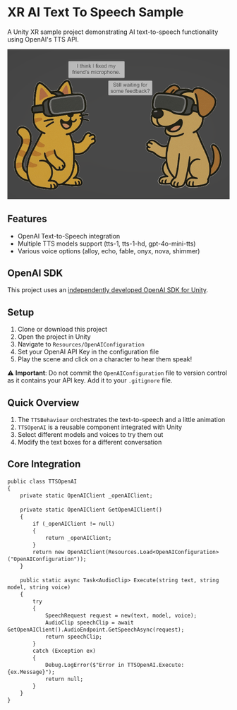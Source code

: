 # XR AI Text To Speech Sample

A Unity XR sample project demonstrating AI text-to-speech functionality using OpenAI's TTS API.

![Demo](demo.png)

## Features

- OpenAI Text-to-Speech integration
- Multiple TTS models support (tts-1, tts-1-hd, gpt-4o-mini-tts)
- Various voice options (alloy, echo, fable, onyx, nova, shimmer)

## OpenAI SDK

This project uses an [independently developed OpenAI SDK for Unity](https://github.com/RageAgainstThePixel/com.openai.unity).

## Setup

1. Clone or download this project
2. Open the project in Unity
3. Navigate to `Resources/OpenAIConfiguration`
4. Set your OpenAI API Key in the configuration file
5. Play the scene and click on a character to hear them speak!

⚠️ **Important**: Do not commit the `OpenAIConfiguration` file to version control as it contains your API key. Add it to your `.gitignore` file.

## Quick Overview

1. The `TTSBehaviour` orchestrates the text-to-speech and a little animation
2. `TTSOpenAI` is a reusable component integrated with Unity
2. Select different models and voices to try them out
3. Modify the text boxes for a different conversation

## Core Integration

```
public class TTSOpenAI
{
    private static OpenAIClient _openAIClient;

    private static OpenAIClient GetOpenAIClient()
    {
        if (_openAIClient != null)
        {
            return _openAIClient;
        }
        return new OpenAIClient(Resources.Load<OpenAIConfiguration>("OpenAIConfiguration"));
    }

    public static async Task<AudioClip> Execute(string text, string model, string voice)
    {
        try
        {
            SpeechRequest request = new(text, model, voice);
            AudioClip speechClip = await GetOpenAIClient().AudioEndpoint.GetSpeechAsync(request);
            return speechClip;
        }
        catch (Exception ex)
        {
            Debug.LogError($"Error in TTSOpenAI.Execute: {ex.Message}");
            return null;
        }
    }
}
```